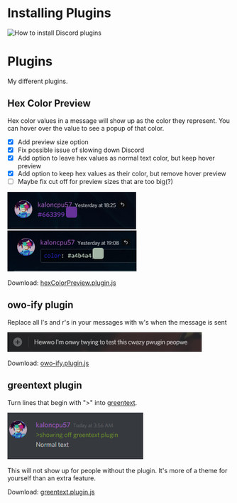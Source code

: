 # Installing Plugins
![How to install Discord plugins](http://i.imgur.com/lczPQxW.png)

# Plugins
My different plugins.

## Hex Color Preview

Hex color values in a message will show up as the color they represent. You can hover over the value to see a popup of that color.

- [x] Add preview size option
- [x] Fix possible issue of slowing down Discord
- [x] Add option to leave hex values as normal text color, but keep hover preview
- [x] Add option to keep hex values as their color, but remove hover preview
- [ ] Maybe fix cut off for preview sizes that are too big(?)

![Screenshot of Hex Color Preview](/resources/hexColorPreview.png?raw=true)
![Screenshot of Hex Color Preview](/resources/hexColorPreview-2.png?raw=true)

Download: [hexColorPreview.plugin.js](hexColorPreview.plugin.js)

## owo-ify plugin
Replace all l's and r's in your messages with w's when the message is sent

![Screenshot of owo-ify](/resources/owo-ify.png?raw=true)

Download: [owo-ify.plugin.js](owo-ify.plugin.js)

## greentext plugin
Turn lines that begin with ">" into [greentext](http://www.urbandictionary.com/define.php?term=greentext).

![Screenshot of greentext](/resources/greentext.png?raw=true)

This will not show up for people without the plugin. It's more of a theme for yourself than an extra feature.

Download: [greentext.plugin.js](greentext.plugin.js)
